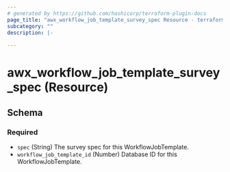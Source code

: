 ```yaml
---
# generated by https://github.com/hashicorp/terraform-plugin-docs
page_title: "awx_workflow_job_template_survey_spec Resource - terraform-provider-awx"
subcategory: ""
description: |-
  
---
```


# awx_workflow_job_template_survey_spec (Resource)





<!-- schema generated by tfplugindocs -->
## Schema

### Required

- `spec` (String) The survey spec for this WorkflowJobTemplate.
- `workflow_job_template_id` (Number) Database ID for this WorkflowJobTemplate.

